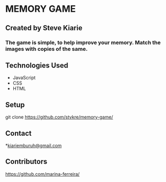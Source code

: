 # MEMORY GAME

## Created by Steve Kiarie

### The game is simple, to help improve your memory. Match the images with copies of the same. 

## Technologies Used
* JavaScript
* CSS
* HTML

## Setup
git clone https://github.com/stvkre/memory-game/

## Contact
*kiariemburuh@gmail.com

## Contributors
https://github.com/marina-ferreira/
